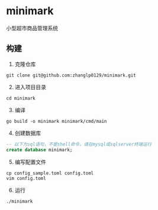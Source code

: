 # minimark
小型超市商品管理系统

## 构建
1. 克隆仓库
```shell
git clone git@github.com:zhanglp0129/minimark.git
```

2. 进入项目目录
```shell
cd minimark
```

3. 编译
```shell
go build -o minimark minimark/cmd/main
```

4. 创建数据库
```sql
-- 以下为sql语句，不是shell命令，请在mysql或sqlserver终端运行
create database minimark;
```

5. 编写配置文件
```shell
cp config_sample.toml config.toml
vim config.toml
```

6. 运行
```shell
./minimark
```